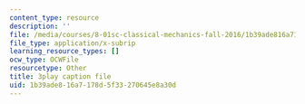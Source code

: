 ```yaml
---
content_type: resource
description: ''
file: /media/courses/8-01sc-classical-mechanics-fall-2016/1b39ade816a7178d5f33270645e8a30d_mjrQHIJj1iI.srt
file_type: application/x-subrip
learning_resource_types: []
ocw_type: OCWFile
resourcetype: Other
title: 3play caption file
uid: 1b39ade8-16a7-178d-5f33-270645e8a30d
---
```

